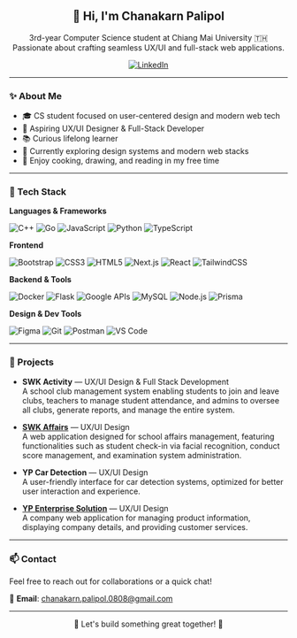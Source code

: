 <h2 align="center">👋 Hi, I'm Chanakarn Palipol</h2>

<p align="center">
  3rd-year Computer Science student at Chiang Mai University 🇹🇭<br>
  Passionate about crafting seamless UX/UI and full-stack web applications.
</p>

<p align="center">
  <a href="https://www.linkedin.com/in/chanakarn-palipol-3627982b1/">
    <img alt="LinkedIn" src="https://img.shields.io/badge/-LinkedIn-blue?style=flat&logo=Linkedin&logoColor=white">
  </a>
</p>

---

### ✨ About Me

- 🎓 CS student focused on user-centered design and modern web tech
- 🎯 Aspiring UX/UI Designer & Full-Stack Developer
- 📚 Curious lifelong learner
- 🌱 Currently exploring design systems and modern web stacks
- 🎨 Enjoy cooking, drawing, and reading in my free time

---

### 🧠 Tech Stack

**Languages & Frameworks**

![C++](https://img.shields.io/badge/C++-eee?style=flat-square&logo=c%2b%2b&logoColor=00599C)
![Go](https://img.shields.io/badge/Go-eee?style=flat-square&logo=go&logoColor=00ADD8)
![JavaScript](https://img.shields.io/badge/JavaScript-eee?style=flat-square&logo=javascript&logoColor=F7DF1E)
![Python](https://img.shields.io/badge/Python-eee?style=flat-square&logo=python&logoColor=3776AB)
![TypeScript](https://img.shields.io/badge/TypeScript-eee?style=flat-square&logo=typescript&logoColor=3178C6)

**Frontend**

![Bootstrap](https://img.shields.io/badge/Bootstrap-eee?style=flat-square&logo=bootstrap&logoColor=7952B3)
![CSS3](https://img.shields.io/badge/CSS3-eee?style=flat-square&logo=css3&logoColor=1572B6)
![HTML5](https://img.shields.io/badge/HTML5-eee?style=flat-square&logo=html5&logoColor=E34F26)
![Next.js](https://img.shields.io/badge/Next.js-eee?style=flat-square&logo=next.js&logoColor=000)
![React](https://img.shields.io/badge/React-eee?style=flat-square&logo=react&logoColor=61DAFB)
![TailwindCSS](https://img.shields.io/badge/Tailwind_CSS-eee?style=flat-square&logo=tailwind-css&logoColor=06B6D4)

**Backend & Tools**

![Docker](https://img.shields.io/badge/Docker-eee?style=flat-square&logo=docker&logoColor=2496ed)
![Flask](https://img.shields.io/badge/Flask-eee?style=flat-square&logo=flask&logoColor=000)
![Google APIs](https://img.shields.io/badge/Google_APIs-eee?style=flat-square&logo=google&logoColor=4285F4)
![MySQL](https://img.shields.io/badge/MySQL-eee?style=flat-square&logo=mysql&logoColor=4479A1)
![Node.js](https://img.shields.io/badge/Node.js-eee?style=flat-square&logo=node.js&logoColor=339933)
![Prisma](https://img.shields.io/badge/Prisma-eee?style=flat-square&logo=prisma&logoColor=2D3748)

**Design & Dev Tools**

![Figma](https://img.shields.io/badge/Figma-eee?style=flat-square&logo=figma&logoColor=F24E1E)
![Git](https://img.shields.io/badge/Git-eee?style=flat-square&logo=git&logoColor=F05032)
![Postman](https://img.shields.io/badge/Postman-eee?style=flat-square&logo=postman&logoColor=FF6C37)
![VS Code](https://img.shields.io/badge/VS_Code-eee?style=flat-square&logo=visual-studio-code&logoColor=007ACC)


---

### 💼 Projects

- **SWK Activity** — UX/UI Design & Full Stack Development  
  A school club management system enabling students to join and leave clubs, teachers to manage student attendance, and admins to oversee all clubs, generate reports, and manage the entire system.

- **[SWK Affairs](https://swkaffairs.com/)** — UX/UI Design  
  A web application designed for school affairs management, featuring functionalities such as student check-in via facial recognition, conduct score management, and examination system administration.

- **YP Car Detection** — UX/UI Design  
  A user-friendly interface for car detection systems, optimized for better user interaction and experience.

- **[YP Enterprise Solution](https://ypenterprisesolution.com)** — UX/UI Design  
  A company web application for managing product information, displaying company details, and providing customer services.

---

### 📫 Contact

Feel free to reach out for collaborations or a quick chat!

📧 **Email**: chanakarn.palipol.0808@gmail.com  

---

<p align="center">🌸 Let's build something great together! 🌸</p>
